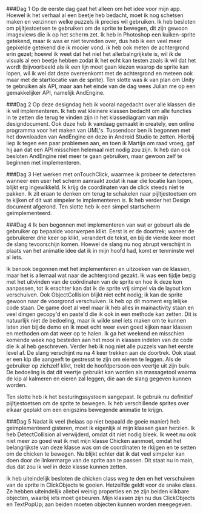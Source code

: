 ###Dag 1 
Op de eerste dag gaat het alleen om het idee voor mijn app. Hoewel ik het verhaal al een beetje heb bedacht, moet ik nog schetsen maken en
verzinnen welke puzzels ik precies wil gebruiken. Ik heb besloten om pijltjestoetsen te gebruiken om de sprite te bewegen, dit zijn gewoon imageviews
die ik op het scherm zet. Ik heb in Photoshop een kuiken-sprite getekend, maar ik was er niet tevreden over, dus heb ik een veel meer gepixelde
getekend die ik mooier vond. ik heb ook meten de achtergrond erin gezet; hoewel ik weet dat het niet het allerbalngrijkste is, wil ik de visuals
al een beetje hebben zodat ik het echt kan testen zoals ik wil dat het wordt (bijvoorbeeld als ik een lijn moet gaan kiezen waarop de
sprite kan lopen, wil ik wel dat deze overeenkomt met de achtergrond en meteen ook maar met de startlocatie van de sprite). Ten slotte was ik van
plan om Unity te gebruiken als API, maar aan het einde van de dag wees Julian me op een gemakkelijker API, namelijk AndEngine. 

###Dag 2
Op deze designdag heb ik vooral nagedacht over alle klassen die ik wil implementeren. Ik heb wat kleinere klassen bedacht om alle functies in te 
zetten die terug te vinden zijn in het klassediagram van mijn designdocument. Ook deze heb ik vandaag gemaakt in creately, een online programma 
voor het maken van UML's. Tussendoor ben ik begonnen met het downloaden van AndEngine en deze in Android Studio te zetten. Hierbij liep ik tegen
een paar problemen aan, en toen ik Martijn om raad vroeg, gaf hij aan dat een API misschien helemaal niet nodig zou zijn. Ik heb dan ook besloten
AndEngine niet meer te gaan gebruiken, maar gewoon zelf te beginnen met implementeren. 

###Dag 3 
Het werken met onTouchClick, waarmee ik probeer te detecteren wanneer een user het scherm aanraakt zodat ik naar die locatie kan lopen, 
blijkt erg ingewikkeld. Ik krijg de coordinaten van de click steeds niet te pakken. Ik zit eraan te denken om terug te schakelen naar pijltjestoetsen 
om te kijken of dit wat simpeler te implementeren is. Ik heb verder het Design document afgerond. Ten slotte heb ik een simpel startscherm geïmplementeerd. 

###Dag 4
Ik ben begonnen met implementeren van wat er gebeurt als de gebruiker op bepaalde voorwerpen klikt. Eerst is er de doortrek; waneer de gebruikerer drie keer op klikt, verandert de tekst, en bij de vierde keer moet de slang tevoorschijn komen. Hoewel de slang nu nog abrupt verschijnt in plaats van het animatie idee dat ik in mijn hoofd had, komt er tenminste wel al iets. 

Ik benook begonnen met het implementeren en uitzoeken van de klassen, maar het is allemaal wat naar de achtergrond gezakt. Ik was een tijdje bezig met het uitvinden van de coördinaten van de sprite en hoe ik deze kon aanpassen, tot ik erachter kan dat ik de sprite vrij simpel via de layout kon verschuiven. Ook ObjectCollision blijkt niet echt nodig; ik kan de sprite gewoon naar de voorgrond verschuiven. Ik heb op dit moment erg lelijke code staan. De game doet al veel maar ik heb alles in mainactivity staan en veel dingen gecopy'd en paste'd die ik ook in een methode kan zetten. Dit is natuurlijk niet de bedoeling, maar ik wilde snel iets maken om te kunnen laten zien bij de demo en ik moet echt weer even goed kijken naar klassen en methoden om dat weer op te halen. Ik ga het weekend en misschien komende week nog besteden aan het mooi in klassen indelen van de code die ik al heb geschreven. Verder heb ik nog niet alle puzzels van het eerste level af. De slang verschijnt nu na 4 keer trekken aan de doortrek. Ook staat er een kip die aangeeft te gestresst te zijn om eieren te leggen. Als de gebruiker op zichzelf klikt, trekt de hoofdpersoon een veertje uit zijn buik. De bedoeling is dat dit veertje gebruikt kan worden als massagetool waarna de kip al kalmeren en eieren zal leggen, die aan de slang gegeven kunnen worden. 

Ten slotte heb ik het besturingssysteem aangepast. Ik gebruik nu definitief pijltjestoetsen om de sprite te bewegen. Ik heb verschillende sprites over elkaar geplakt om een enigszins bewegende animatie te krijgn. 

###Dag 5
Nadat ik veel (helaas op niet bepaald de goeie manier) heb geïmplementeerd gisteren, moet ik eigenlijk al mijn klassen gaan herzien. Ik heb DetectCollision al verwijderd, omdat dit niet nodig bleek. Ik weet nu ook niet meer zo goed wat ik met mijn klasse Chicken aanmoet, omdat het belangrijkste van deze klasse was om de coordinaten te rkijgen en te setten om de chicken te bewegen. Nu blijkt echter dat ik dat veel simpeler kan doen door de linkermarge van de sprite aan te passen. Dit staat nu in main, dus dat zou ik wel in deze klasse kunnen zetten. 

Ik heb uiteindelijk besloten de chicken class weg te den en het verschuiven van de sprite in ClickObjects te gooien. Hetzelfde geldt voor de snake class. Ze hebben uiteindelijk allebei weinig properties en ze zijn beiden klikbare objecten, waarbij iets moet gebeuren. Mijn klassen zijn nu dus ClickObjects en TextPopUp; aan beiden moeten objecten kunnen worden meegegeven. 
